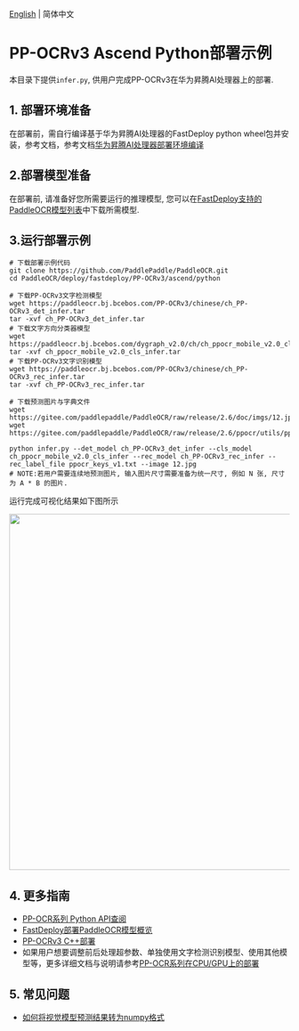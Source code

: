[English](README.md) | 简体中文
# PP-OCRv3 Ascend Python部署示例

本目录下提供`infer.py`, 供用户完成PP-OCRv3在华为昇腾AI处理器上的部署.

## 1. 部署环境准备
在部署前，需自行编译基于华为昇腾AI处理器的FastDeploy python wheel包并安装，参考文档，参考文档[华为昇腾AI处理器部署环境编译](https://github.com/PaddlePaddle/FastDeploy/blob/develop/docs/cn/build_and_install#自行编译安装)

## 2.部署模型准备
在部署前, 请准备好您所需要运行的推理模型, 您可以在[FastDeploy支持的PaddleOCR模型列表](../README.md)中下载所需模型.

## 3.运行部署示例
```
# 下载部署示例代码
git clone https://github.com/PaddlePaddle/PaddleOCR.git
cd PaddleOCR/deploy/fastdeploy/PP-OCRv3/ascend/python

# 下载PP-OCRv3文字检测模型
wget https://paddleocr.bj.bcebos.com/PP-OCRv3/chinese/ch_PP-OCRv3_det_infer.tar
tar -xvf ch_PP-OCRv3_det_infer.tar
# 下载文字方向分类器模型
wget https://paddleocr.bj.bcebos.com/dygraph_v2.0/ch/ch_ppocr_mobile_v2.0_cls_infer.tar
tar -xvf ch_ppocr_mobile_v2.0_cls_infer.tar
# 下载PP-OCRv3文字识别模型
wget https://paddleocr.bj.bcebos.com/PP-OCRv3/chinese/ch_PP-OCRv3_rec_infer.tar
tar -xvf ch_PP-OCRv3_rec_infer.tar

# 下载预测图片与字典文件
wget https://gitee.com/paddlepaddle/PaddleOCR/raw/release/2.6/doc/imgs/12.jpg
wget https://gitee.com/paddlepaddle/PaddleOCR/raw/release/2.6/ppocr/utils/ppocr_keys_v1.txt

python infer.py --det_model ch_PP-OCRv3_det_infer --cls_model ch_ppocr_mobile_v2.0_cls_infer --rec_model ch_PP-OCRv3_rec_infer --rec_label_file ppocr_keys_v1.txt --image 12.jpg
# NOTE:若用户需要连续地预测图片, 输入图片尺寸需要准备为统一尺寸, 例如 N 张, 尺寸为 A * B 的图片.
```

运行完成可视化结果如下图所示

<div  align="center">  
<img width="640" src="https://user-images.githubusercontent.com/109218879/185826024-f7593a0c-1bd2-4a60-b76c-15588484fa08.jpg">
</div>

## 4. 更多指南
- [PP-OCR系列 Python API查阅](https://www.paddlepaddle.org.cn/fastdeploy-api-doc/python/html/ocr.html)
- [FastDeploy部署PaddleOCR模型概览](../../)
- [PP-OCRv3 C++部署](../cpp)
- 如果用户想要调整前后处理超参数、单独使用文字检测识别模型、使用其他模型等，更多详细文档与说明请参考[PP-OCR系列在CPU/GPU上的部署](../../cpu-gpu/python/README.md)

## 5. 常见问题
- [如何将视觉模型预测结果转为numpy格式](https://github.com/PaddlePaddle/FastDeploy/blob/develop/docs/cn/faq/vision_result_related_problems.md)
